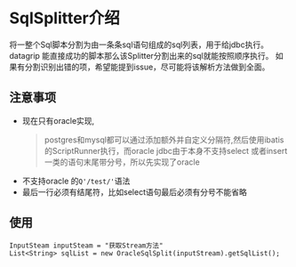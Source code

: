 # SqlSplitter介绍

将一整个Sql脚本分割为由一条条sql语句组成的sql列表，用于给jdbc执行。
datagrip 能直接成功的脚本那么该Splitter分割出来的sql就能按照顺序执行。
如果有分割识别出错的项，希望能提到issue，尽可能将该解析方法做到全面。

## 注意事项
* 现在只有oracle实现,
    > postgres和mysql都可以通过添加额外并自定义分隔符,然后使用ibatis的ScriptRunner执行，而oracle jdbc由于本身不支持select 或者insert一类的语句末尾带分号，所以先实现了oracle
* 不支持oracle 的`Q'/test/'`语法
* 最后一行必须有结尾符，比如select语句最后必须有分号不能省略
## 使用
```
InputSteam inputSteam = "获取Stream方法"
List<String> sqlList = new OracleSqlSplit(inputStream).getSqlList();
```